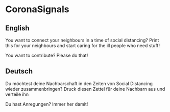 # CoronaSignals
## English
You want to connect your neighbours in a time of social distancing?
Print this for your neighbours and start caring for the ill people who need stuff!

You want to contribute? Please do that!



## Deutsch
Du möchtest deine Nachbarschaft in den Zeiten von Social Distancing wieder zusammenbringen?
Druck diesen Zettel für deine Nachbarn aus und verteile ihn

Du hast Anregungen? Immer her damit!
